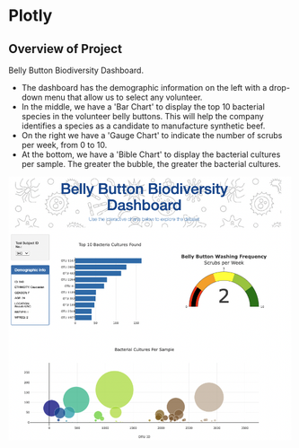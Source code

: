 # Plotly
## Overview of Project
Belly Button Biodiversity Dashboard.

- The dashboard has the demographic information on the left with a drop-down menu that allow us to select any volunteer.
- In the middle, we have a 'Bar Chart' to display the top 10 bacterial species in the volunteer belly buttons. This will help the company identifies a species as a candidate to manufacture synthetic beef.
- On the right we have a 'Gauge Chart' to indicate the number of scrubs per week, from 0 to 10.
- At the bottom, we have a 'Bible Chart' to display the bacterial cultures per sample. The greater the bubble, the greater the bacterial cultures.


<img src="https://github.com/juliomeza/plotly/blob/main/screenshot/Plotly.png">
